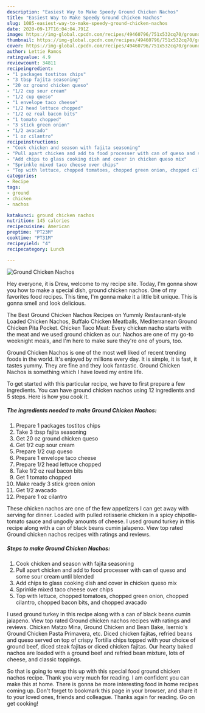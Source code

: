 ```yaml
---
description: "Easiest Way to Make Speedy Ground Chicken Nachos"
title: "Easiest Way to Make Speedy Ground Chicken Nachos"
slug: 1085-easiest-way-to-make-speedy-ground-chicken-nachos
date: 2020-09-17T16:04:04.791Z
image: https://img-global.cpcdn.com/recipes/49460796/751x532cq70/ground-chicken-nachos-recipe-main-photo.jpg
thumbnail: https://img-global.cpcdn.com/recipes/49460796/751x532cq70/ground-chicken-nachos-recipe-main-photo.jpg
cover: https://img-global.cpcdn.com/recipes/49460796/751x532cq70/ground-chicken-nachos-recipe-main-photo.jpg
author: Lettie Ramos
ratingvalue: 4.9
reviewcount: 34811
recipeingredient:
- "1 packages tostitos chips"
- "3 tbsp fajita seasoning"
- "20 oz ground chicken queso"
- "1/2 cup sour cream"
- "1/2 cup queso"
- "1 envelope taco cheese"
- "1/2 head lettuce chopped"
- "1/2 oz real bacon bits"
- "1 tomato chopped"
- "3 stick green onion"
- "1/2 avacado"
- "1 oz cilantro"
recipeinstructions:
- "Cook chicken and season with fajita seasoning"
- "Pull apart chicken and add to food processer with can of queso and some sour cream until blended"
- "Add chips to glass cooking dish and cover in chicken queso mix"
- "Sprinkle mixed taco cheese over chips"
- "Top with lettuce, chopped tomatoes, chopped green onion, chopped cilantro, chopped bacon bits, and chopped avacado"
categories:
- Recipe
tags:
- ground
- chicken
- nachos

katakunci: ground chicken nachos 
nutrition: 145 calories
recipecuisine: American
preptime: "PT23M"
cooktime: "PT31M"
recipeyield: "4"
recipecategory: Lunch

---
```



![Ground Chicken Nachos](https://img-global.cpcdn.com/recipes/49460796/751x532cq70/ground-chicken-nachos-recipe-main-photo.jpg)

Hey everyone, it is Drew, welcome to my recipe site. Today, I'm gonna show you how to make a special dish, ground chicken nachos. One of my favorites food recipes. This time, I'm gonna make it a little bit unique. This is gonna smell and look delicious.

The Best Ground Chicken Nachos Recipes on Yummly Restaurant-style Loaded Chicken Nachos, Buffalo Chicken Meatballs, Mediterranean Ground Chicken Pita Pocket. Chicken Taco Meat: Every chicken nacho starts with the meat and we used ground chicken as our. Nachos are one of my go-to weeknight meals, and I&#39;m here to make sure they&#39;re one of yours, too.

Ground Chicken Nachos is one of the most well liked of recent trending foods in the world. It's enjoyed by millions every day. It is simple, it is fast, it tastes yummy. They are fine and they look fantastic. Ground Chicken Nachos is something which I have loved my entire life.


To get started with this particular recipe, we have to first prepare a few ingredients. You can have ground chicken nachos using 12 ingredients and 5 steps. Here is how you cook it.

<!--inarticleads1-->

##### The ingredients needed to make Ground Chicken Nachos:

1. Prepare 1 packages tostitos chips
1. Take 3 tbsp fajita seasoning
1. Get 20 oz ground chicken queso
1. Get 1/2 cup sour cream
1. Prepare 1/2 cup queso
1. Prepare 1 envelope taco cheese
1. Prepare 1/2 head lettuce chopped
1. Take 1/2 oz real bacon bits
1. Get 1 tomato chopped
1. Make ready 3 stick green onion
1. Get 1/2 avacado
1. Prepare 1 oz cilantro


These chicken nachos are one of the few appetizers I can get away with serving for dinner. Loaded with pulled rotisserie chicken in a spicy chipotle-tomato sauce and ungodly amounts of cheese. I used ground turkey in this recipe along with a can of black beans cumin jalapeno. View top rated Ground chicken nachos recipes with ratings and reviews. 

<!--inarticleads2-->

##### Steps to make Ground Chicken Nachos:

1. Cook chicken and season with fajita seasoning
1. Pull apart chicken and add to food processer with can of queso and some sour cream until blended
1. Add chips to glass cooking dish and cover in chicken queso mix
1. Sprinkle mixed taco cheese over chips
1. Top with lettuce, chopped tomatoes, chopped green onion, chopped cilantro, chopped bacon bits, and chopped avacado


I used ground turkey in this recipe along with a can of black beans cumin jalapeno. View top rated Ground chicken nachos recipes with ratings and reviews. Chicken Matzo Mina, Ground Chicken and Bean Bake, Isernio&#39;s Ground Chicken Pasta Primavera, etc. Diced chicken fajitas, refried beans and queso served on top of crispy Tortilla chips topped with your choice of ground beef, diced steak fajitas or diced chicken fajitas. Our hearty baked nachos are loaded with a ground beef and refried bean mixture, lots of cheese, and classic toppings. 

So that is going to wrap this up with this special food ground chicken nachos recipe. Thank you very much for reading. I am confident you can make this at home. There is gonna be more interesting food in home recipes coming up. Don't forget to bookmark this page in your browser, and share it to your loved ones, friends and colleague. Thanks again for reading. Go on get cooking!
